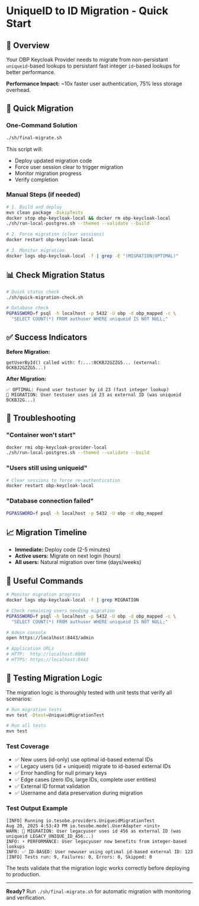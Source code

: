 # UniqueID to ID Migration - Quick Start

## 🎯 Overview

Your OBP Keycloak Provider needs to migrate from non-persistant `uniqueid`-based lookups to persistant fast integer `id`-based lookups for better performance.

**Performance Impact:** ~10x faster user authentication, 75% less storage overhead.

## 🚀 Quick Migration

### One-Command Solution
```bash
./sh/final-migrate.sh
```

This script will:
- Deploy updated migration code
- Force user session clear to trigger migration
- Monitor migration progress
- Verify completion

### Manual Steps (if needed)
```bash
# 1. Build and deploy
mvn clean package -DskipTests
docker stop obp-keycloak-local && docker rm obp-keycloak-local
./sh/run-local-postgres.sh --themed --validate --build

# 2. Force migration (clear sessions)
docker restart obp-keycloak-local

# 3. Monitor migration
docker logs obp-keycloak-local -f | grep -E "(MIGRATION|OPTIMAL)"
```

## 📊 Check Migration Status

```bash
# Quick status check
./sh/quick-migration-check.sh

# Database check
PGPASSWORD=f psql -h localhost -p 5432 -U obp -d obp_mapped -c \
  "SELECT COUNT(*) FROM authuser WHERE uniqueid IS NOT NULL;"
```

## ✅ Success Indicators

**Before Migration:**
```
getUserById() called with: f:...:0CKBJ2GZZG5... (external: 0CKBJ2GZZG5...)
```

**After Migration:**
```
✅ OPTIMAL: Found user testuser by id 23 (fast integer lookup)
🚀 MIGRATION: User testuser uses id 23 as external ID (was uniqueid 0CKBJ2G...)
```

## 🔧 Troubleshooting

### "Container won't start"
```bash
docker rmi obp-keycloak-provider-local
./sh/run-local-postgres.sh --themed --validate --build
```

### "Users still using uniqueid"
```bash
# Clear sessions to force re-authentication
docker restart obp-keycloak-local
```

### "Database connection failed"
```bash
PGPASSWORD=f psql -h localhost -p 5432 -U obp -d obp_mapped
```

## 📈 Migration Timeline

- **Immediate:** Deploy code (2-5 minutes)
- **Active users:** Migrate on next login (hours)
- **All users:** Natural migration over time (days/weeks)

## 🔗 Useful Commands

```bash
# Monitor migration progress
docker logs obp-keycloak-local -f | grep MIGRATION

# Check remaining users needing migration
PGPASSWORD=f psql -h localhost -p 5432 -U obp -d obp_mapped -c \
  "SELECT COUNT(*) FROM authuser WHERE uniqueid IS NOT NULL;"

# Admin console
open https://localhost:8443/admin

# Application URLs
# HTTP:  http://localhost:8000
# HTTPS: https://localhost:8443
```

## 🧪 Testing Migration Logic

The migration logic is thoroughly tested with unit tests that verify all scenarios:

```bash
# Run migration tests
mvn test -Dtest=UniqueidMigrationTest

# Run all tests
mvn test
```

### Test Coverage
- ✅ New users (id-only) use optimal id-based external IDs
- ✅ Legacy users (id + uniqueid) migrate to id-based external IDs  
- ✅ Error handling for null primary keys
- ✅ Edge cases (zero IDs, large IDs, complete user entities)
- ✅ External ID format validation
- ✅ Username and data preservation during migration

### Test Output Example
```
[INFO] Running io.tesobe.providers.UniqueidMigrationTest
Aug 20, 2025 4:53:43 PM io.tesobe.model.UserAdapter <init>
WARN: 🚀 MIGRATION: User legacyuser uses id 456 as external ID (was uniqueid LEGACY_UNIQUE_ID_456...)
INFO: ⚡ PERFORMANCE: User legacyuser now benefits from integer-based lookups
INFO: ✅ ID-BASED: User newuser using optimal id-based external ID: 123
[INFO] Tests run: 9, Failures: 0, Errors: 0, Skipped: 0
```

The tests validate that the migration logic works correctly before deploying to production.

---

**Ready?** Run `./sh/final-migrate.sh` for automatic migration with monitoring and verification.
